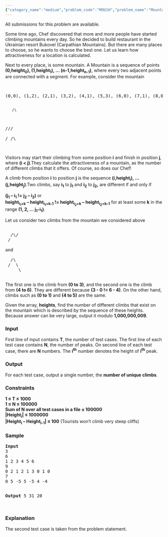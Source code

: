 ```yaml
---
{"category_name":"medium","problem_code":"MOU1H","problem_name":"Mountain Holidays","languages_supported":{"0":"ADA","1":"ASM","2":"BASH","3":"BF","4":"C","5":"C99 strict","6":"CAML","7":"CLOJ","8":"CLPS","9":"CPP 4.3.2","10":"CPP 4.9.2","11":"CPP14","12":"CS2","13":"D","14":"ERL","15":"FORT","16":"FS","17":"GO","18":"HASK","19":"ICK","20":"ICON","21":"JAVA","22":"JS","23":"LISP clisp","24":"LISP sbcl","25":"LUA","26":"NEM","27":"NICE","28":"NODEJS","29":"PAS fpc","30":"PAS gpc","31":"PERL","32":"PERL6","33":"PHP","34":"PIKE","35":"PRLG","36":"PYTH","37":"PYTH 3.4","38":"RUBY","39":"SCALA","40":"SCM guile","41":"SCM qobi","42":"ST","43":"TCL","44":"TEXT","45":"WSPC"},"max_timelimit":2,"source_sizelimit":50000,"problem_author":"witalij_hq ","problem_tester":"gamabunta","date_added":"30-03-2013","tags":{"0":"july13","1":"lcp","2":"medium","3":"string","4":"suffix","5":"witalij_hq"},"editorial_url":"http://discuss.codechef.com/problems/MOU1H","time":{"view_start_date":1373880788,"submit_start_date":1373880788,"visible_start_date":1373880788,"end_date":1735669800},"layout":"problem"}
---
```

<span class="solution-visible-txt">All submissions for this problem are available.</span><p>
Some time ago, Chef discovered that more and more people have started climbing mountains every day.
So he decided to build restaurant in the Ukrainian resort Bukovel (Carpathian Mountains). But there are many places to choose, so he wants to choose the best one. Let us learn how attractiveness for a location is calculated.</p>

<p>
Next to every place, is some mountain. A Mountain is a sequence of points <b>(0,height<sub>0</sub>), (1,height<sub>1</sub>), ... (n-1,height<sub>n-1</sub>)</b>, where every two adjacent points are connected with a segment. For example, consider the mountain</p>
<br>
<pre>
(0,0), (1,2), (2,1), (3,2), (4,1), (5,3), (6,0), (7,1), (8,0)

       /\
  /\/\/  \
 /        \/\

</pre>

<p>
Visitors may start their climbing from some position <b>i</b> and finish in position <b>j</b>, where <b>(i &lt; j)</b>.They calculate the attractiveness of a mountain, as the number of different climbs that it offers. Of course, so does our Chef!</p>

<p>
A climb from position <b>i</b> to position <b>j</b> is the sequence <b>(i,height<sub>i</sub>), ... (j,height<sub>j</sub>)</b>.Two climbs, say <b>i<sub>1</sub></b> to <b>j<sub>1</sub></b> and <b>i<sub>2</sub></b> to <b>j<sub>2</sub>,</b> are different if and only if</p>

<p><b>(j<sub>1</sub> – i<sub>1</sub> != j<sub>2</sub> – i<sub>2</sub>)</b> or<br />
<b>height<sub>i<sub>1</sub>+k</sub> – height<sub>i<sub>1</sub>+k-1</sub> != height<sub>i<sub>2</sub>+k</sub> – height<sub>i<sub>2</sub>+k–1</sub></b> for at least some <b>k</b> in the range <b>(1, 2, ... j<sub>1</sub>-i<sub>1</sub>)</b>.</p>


<p>
Let us consider two climbs from the mountain we considered above</p>

<pre>

  /\/
 /

and

  /\
 /  \
     \

</pre>

<p>
The first one is the climb from <b>(0 to 3)</b>, and the second one is the climb from <b>(4 to 6)</b>. They are different because <b>(3 - 0 != 6 - 4)</b>. On the other hand, climbs such as <b>(0 to 1)</b> and <b>(4 to 5)</b> are the same.</p>

<p>
Given the array, <b>heights</b>, find the number of different climbs that exist on the mountain which is described by the sequence of these heights. Because answer can be very large, output it modulo <b>1,000,000,009</b>.</p>

<h3>Input</h3>
<p>
First line of input contains <b>T</b>, the number of test cases. The first line of each test case contains <b>N</b>, the number of peaks. On second line of each test case, there are <b>N</b> numbers. The <b>i<sup>th</sup></b> number denotes the height of <b>i<sup>th</sup></b> peak.</p>

<h3>Output</h3>
<p>
For each test case, output a single number, the <b>number of unique climbs</b>.</p>

<h3>Constraints</h3>
<p>
<b>1 ≤ T ≤ 1000</b><br />
<b>1 ≤ N ≤ 100000</b><br />
<b>Sum of N over all test cases in a file ≤ 100000</b><br />
<b>|Height<sub>i</sub>| ≤ 1000000</b><br />
<b>|Height<sub>i</sub> – Height<sub>i-1</sub>| ≤ 100</b> (Tourists won’t climb very steep cliffs)
</p>

<h3>Sample</h3>
<pre>
<b>Input</b>
3
6
1 2 3 4 5 6
9
0 2 1 2 1 3 0 1 0
7
0 5 -5 5 -5 4 -4

<b>Output</b>
5
31
20

</pre>

<h3>Explanation</h3>
<p>
The second test case is taken from the problem statement.</p>
